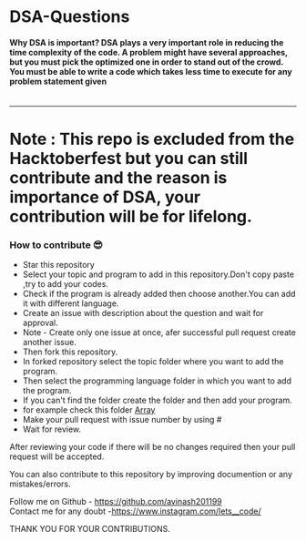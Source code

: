 # DSA-Questions
####  Why DSA is important? DSA plays a very important role in reducing the time complexity of the code. A problem might have several approaches, but you must pick the optimized one in order to stand out of the crowd. You must be able to write a code which takes less time to execute for any problem statement given <br><br>
<hr>

# Note : This repo is excluded from the Hacktoberfest but you can still contribute and the reason is importance of DSA, your contribution will be for lifelong. 

### How to contribute 😎<br>

* Star this repository
* Select your topic and program to add in this repository.Don't copy paste ,try to add your codes.
* Check if the program is already added then choose another.You can add it with different language.
* Create an issue with description about the question and wait for approval.
* Note - Create only one issue at once, afer successful pull request create another issue.
* Then fork this repository.
* In forked repository select the topic folder where you want to add the program.
* Then select the programming language folder in which you want to add the program.
* If you can't find the folder create the folder and  then add your program.
* for example check this folder [Array](https://github.com/avinash201199/DSA-Questions/tree/main/Array)
* Make your pull request with issue number by using # 
* Wait for review.

After reviewing your code if there will be no changes required then your pull request will be accepted.<br>

You can also contribute to this repository by improving documention or any mistakes/errors. <br>

Follow me on Github - https://github.com/avinash201199 <br>
Contact me for any doubt -https://www.instagram.com/lets__code/ <br>

THANK YOU FOR YOUR CONTRIBUTIONS. 





